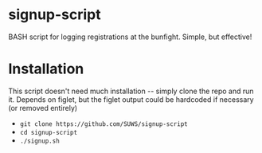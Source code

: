 # signup-script
BASH script for logging registrations at the bunfight. Simple, but effective!

# Installation
This script doesn't need much installation -- simply clone the repo and run it. Depends on figlet, but the figlet output could be hardcoded if necessary (or removed entirely)
* `git clone https://github.com/SUWS/signup-script`
* `cd signup-script`
* `./signup.sh`
